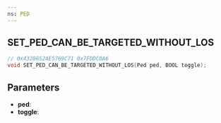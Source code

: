 ```yaml
---
ns: PED
---
```

## SET_PED_CAN_BE_TARGETED_WITHOUT_LOS

```c
// 0x4328652AE5769C71 0x7FDDC0A6
void SET_PED_CAN_BE_TARGETED_WITHOUT_LOS(Ped ped, BOOL toggle);
```


## Parameters
* **ped**: 
* **toggle**: 

